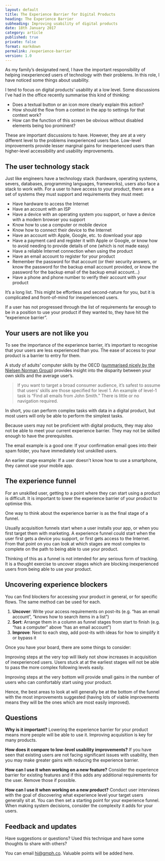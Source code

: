 ```yaml
---
layout: default
title: The Experience Barrier for Digital Products
heading: The Experience Barrier
subheading: Improving usability of digital products
date: 18th January 2017
category: article
published: true
private: false
format: markdown
permalink: /experience-barrier
version: 1.0
---
```


As my family’s designated nerd, I have the important responsibility of helping inexperienced users of technology with their problems. In this role, I have noticed some things about usability.

I tend to focus on digital products’ usability at a low level. Some discussions I’ve had in the office recently summarise this kind of thinking:

- Does a textual button or an icon more clearly explain this action?
- How should the flow from a context in the app to settings for that context work?
- How can the function of this screen be obvious without disabled elements being too prominent?

These are important discussions to have. However, they are at a very different level to the problems inexperienced users face. Low-level improvements provide lesser marginal gains for inexperienced users than higher-level accessibility and usability improvements.


## The user technology stack

Just like engineers have a technology stack (hardware, operating systems, severs, databases, programming languages, frameworks), users also face a stack to work with. For a user to have access to your product, there are a set of systems they must support and requirements they must meet:

- Have hardware to access the Internet
- Have an account with an ISP
- Have a device with an operating system you support, or have a device with a modern browser you support
- Know how to use a computer or mobile device
- Know how to connect their device to the Internet
- Have an account with Apple, Google, etc. to download your app
- Have a payment card and register it with Apple or Google, or know how to avoid needing to provide details of one (which is not made easy)
- Have a reliable Internet connection when using the product
- Have an email account to register for your product
- Remember the password for that account (or their security answers, or know the password for the backup email account provided, or know the password for the backup email of the backup email account...)
- Have a phone and phone number to verify their account with your product

It’s a long list. This might be effortless and second-nature for you, but it is complicated and front-of-mind for inexperienced users.

If a user has not progressed through the list of requirements far enough to be in a position to use your product if they wanted to, they have hit the “experience barrier”.


## Your users are not like you

To see the importance of the experience barrier, it’s important to recognise that your users are less experienced than you. The ease of access to your product is a barrier to entry for them.

A study of adults’ computer skills by the OECD ([summarised nicely by the Nielsen Norman Group](https://www.nngroup.com/articles/computer-skill-levels/)) provides insight into the disparity between your own skills and the average user’s.


> If you want to target a broad consumer audience, it’s safest to assume that users’ skills are those specified for level 1. An example of level-1 task is “Find all emails from John Smith.” There is little or no navigation required.

In short, you can perform complex tasks with data in a digital product, but most users will only be able to perform the simplest tasks.

Because users may not be proficient with digital products, they may also not be able to meet your current experience barrier. They may not be skilled enough to have the prerequisites.

The email example is a good one: If your confirmation email goes into their spam folder, you have immediately lost unskilled users.

An earlier stage example: If a user doesn't know how to use a smartphone, they cannot use your mobile app.


## The experience funnel

For an unskilled user, getting to a point where they can start using a product is difficult. It is important to lower the experience barrier of your product to optimise this.

One way to think about the experience barrier is as the final stage of a funnel.

Usually acquisition funnels start when a user installs your app, or when you first target them with marketing. A experience funnel could start when the user first gets a device you support, or first gets access to the Internet. From that point on you can look at which stages are most complex to complete on the path to being able to use your product.

Thinking of this as a funnel is not intended for any serious form of tracking. It is a thought exercise to uncover stages which are blocking inexperienced users from being able to use your product.


## Uncovering experience blockers

You can find blockers for accessing your product in general, or for specific flows. The same method can be used for each.

1. **Uncover**: Write your access requirements on post-its (e.g. “has an email account”, “knows how to search items in a list”)
2. **Sort**: Arrange them in a column as funnel stages from start to finish (e.g. “has a computer” above “has an email account”)
3. **Improve**: Next to each step, add post-its with ideas for how to simplify it or bypass it

Once you have your board, there are some things to consider:

Improving steps at the very top will likely not show increases in acquisition of inexperienced users. Users stuck at at the earliest stages will not be able to pass the more complex following levels easily.

Improving steps at the very bottom will provide small gains in the number of users who can comfortably start using your product.

Hence, the best areas to look at will generally be at the bottom of the funnel with the most improvements suggested (having lots of viable improvements means they will be the ones which are most easily improved).


## Questions

**Why is it important?** Lowering the experience barrier for your product means more people will be able to use it. Improving acquisition is key for many products.

**How does it compare to low-level usability improvements?** If you have seen that existing users are not facing significant issues with usability, then you may make greater gains with reducing the experience barrier.

**How can I use it when working on a new feature?** Consider the experience barrier for existing features and if this adds any additional requirements for the user. Remove those if possible.

**How can I use it when working on a new product?** Conduct user interviews with the goal of discovering what experience level your target users generally sit at. You can then set a starting point for your experience funnel. When making system decisions, consider the complexity it adds for your users.


## Feedback and updates

Have suggestions or questions? Used this technique and have some thoughts to share with others?

You can email [hi@gmph.co](mailto:hi@gmph.co). Valuable points will be added here.
